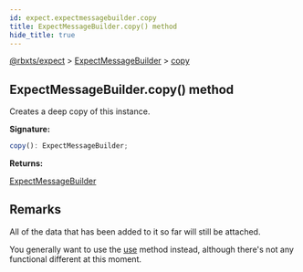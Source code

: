 ```yaml
---
id: expect.expectmessagebuilder.copy
title: ExpectMessageBuilder.copy() method
hide_title: true
---
```


[@rbxts/expect](./expect.md) &gt; [ExpectMessageBuilder](./expect.expectmessagebuilder.md) &gt; [copy](./expect.expectmessagebuilder.copy.md)

## ExpectMessageBuilder.copy() method

Creates a deep copy of this instance.

**Signature:**

```typescript
copy(): ExpectMessageBuilder;
```
**Returns:**

[ExpectMessageBuilder](./expect.expectmessagebuilder.md)

## Remarks

All of the data that has been added to it so far will still be attached.

You generally want to use the [use](./expect.expectmessagebuilder.use.md) method instead, although there's not any functional different at this moment.
